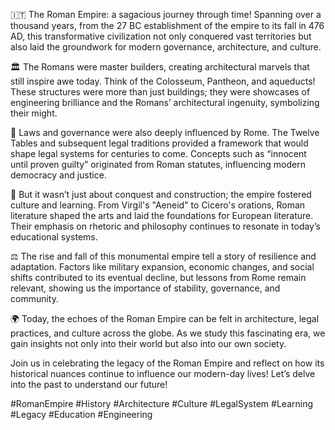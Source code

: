 🇮🇹 The Roman Empire: a sagacious journey through time! Spanning over a thousand years, from the 27 BC establishment of the empire to its fall in 476 AD, this transformative civilization not only conquered vast territories but also laid the groundwork for modern governance, architecture, and culture.

🏛️ The Romans were master builders, creating architectural marvels that still inspire awe today. Think of the Colosseum, Pantheon, and aqueducts! These structures were more than just buildings; they were showcases of engineering brilliance and the Romans’ architectural ingenuity, symbolizing their might.

📜 Laws and governance were also deeply influenced by Rome. The Twelve Tables and subsequent legal traditions provided a framework that would shape legal systems for centuries to come. Concepts such as “innocent until proven guilty” originated from Roman statutes, influencing modern democracy and justice.

💬 But it wasn’t just about conquest and construction; the empire fostered culture and learning. From Virgil's "Aeneid" to Cicero's orations, Roman literature shaped the arts and laid the foundations for European literature. Their emphasis on rhetoric and philosophy continues to resonate in today’s educational systems.

⚖️ The rise and fall of this monumental empire tell a story of resilience and adaptation. Factors like military expansion, economic changes, and social shifts contributed to its eventual decline, but lessons from Rome remain relevant, showing us the importance of stability, governance, and community.

🌍 Today, the echoes of the Roman Empire can be felt in architecture, legal practices, and culture across the globe. As we study this fascinating era, we gain insights not only into their world but also into our own society.

Join us in celebrating the legacy of the Roman Empire and reflect on how its historical nuances continue to influence our modern-day lives! Let’s delve into the past to understand our future!

#RomanEmpire #History #Architecture #Culture #LegalSystem #Learning #Legacy #Education #Engineering